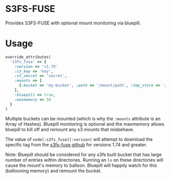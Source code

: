 S3FS-FUSE
=========

Provides S3FS-FUSE with optional mount monitoring via bluepill.

Usage
=====

```ruby
override_attributes(
  's3fs_fuse' => {
    :version => 'v1.79'
    :s3_key => 'key',
    :s3_secret => 'secret',
    :mounts => [
      {:bucket => 'my-bucket', :path => '/mount/path', :tmp_store => '/tmp/cache'}
    ],
    :bluepill => true,
    :maxmemory => 50
  }
)
```

Multiple buckets can be mounted (which is why the ```:mounts``` attribute is an Array
of Hashes). Bluepill monitoring is optional and the maxmemory allows bluepill
to kill off and remount any s3 mounts that misbehave.

The value of ```node[:s3fs_fuse][:version]``` will attempt to download the specific tag
from the [s3fs-fuse github](https://github.com/s3fs-fuse/s3fs-fuse) for versions 1.74 and greater. 

Note: Bluepill should be considered for any s3fs built bucket that has large number
of entries within directories. Running an ```ls``` on these directories will cause the
mount's memory to balloon. Bluepill will happily watch for this (ballooning memory)
and remount the bucket.
